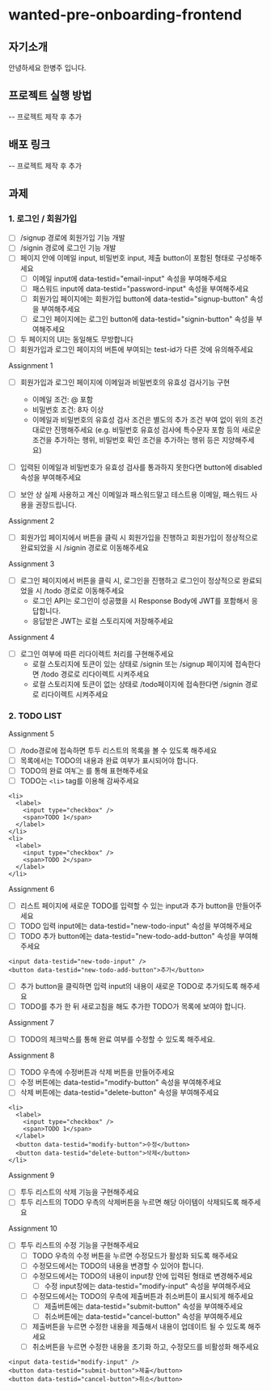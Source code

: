 # wanted-pre-onboarding-frontend

## 자기소개
안녕하세요 한병주 입니다.

## 프로젝트 실행 방법
-- 프로젝트 제작 후 추가

## 배포 링크
-- 프로젝트 제작 후 추가

## 과제
### 1. 로그인 / 회원가입
- [ ] /signup 경로에 회원가입 기능 개발
- [ ] /signin 경로에 로그인 기능 개발
- [ ] 페이지 안에 이메일 input, 비밀번호 input, 제출 button이 포함된 형태로 구성해주세요
    - [ ] 이메일 input에 data-testid="email-input" 속성을 부여해주세요
    - [ ] 패스워드 input에 data-testid="password-input" 속성을 부여해주세요
    - [ ] 회원가입 페이지에는 회원가입 button에 data-testid="signup-button" 속성을 부여해주세요
    - [ ] 로그인 페이지에는 로그인 button에 data-testid="signin-button" 속성을 부여해주세요
- [ ] 두 페이지의 UI는 동일해도 무방합니다
- [ ] 회원가입과 로그인 페이지의 버튼에 부여되는 test-id가 다른 것에 유의해주세요

Assignment 1
- [ ] 회원가입과 로그인 페이지에 이메일과 비밀번호의 유효성 검사기능 구현

    - 이메일 조건: @ 포함  
    - 비밀번호 조건: 8자 이상
    - 이메일과 비밀번호의 유효성 검사 조건은 별도의 추가 조건 부여 없이 위의 조건대로만 진행해주세요 (e.g. 비밀번호 유효성 검사에 특수문자 포함 등의 새로운 조건을 추가하는 행위, 비밀번호 확인 조건을 추가하는 행위 등은 지양해주세요)

- [ ] 입력된 이메일과 비밀번호가 유효성 검사를 통과하지 못한다면 button에 disabled 속성을 부여해주세요

- [ ] 보안 상 실제 사용하고 계신 이메일과 패스워드말고 테스트용 이메일, 패스워드 사용을 권장드립니다.

Assignment 2
- [ ] 회원가입 페이지에서 버튼을 클릭 시 회원가입을 진행하고 회원가입이 정상적으로 완료되었을 시 /signin 경로로 이동해주세요

Assignment 3
- [ ] 로그인 페이지에서 버튼을 클릭 시, 로그인을 진행하고 로그인이 정상적으로 완료되었을 시 /todo 경로로 이동해주세요
    - 로그인 API는 로그인이 성공했을 시 Response Body에 JWT를 포함해서 응답합니다.
    - 응답받은 JWT는 로컬 스토리지에 저장해주세요

Assignment 4
- [ ] 로그인 여부에 따른 리다이렉트 처리를 구현해주세요
    - 로컬 스토리지에 토큰이 있는 상태로 /signin 또는 /signup 페이지에 접속한다면 /todo 경로로 리다이렉트 시켜주세요
    - 로컬 스토리지에 토큰이 없는 상태로 /todo페이지에 접속한다면 /signin 경로로 리다이렉트 시켜주세요


### 2. TODO LIST
Assignment 5
- [ ] /todo경로에 접속하면 투두 리스트의 목록을 볼 수 있도록 해주세요
- [ ] 목록에서는 TODO의 내용과 완료 여부가 표시되어야 합니다.
- [ ] TODO의 완료 여부는 <input type="checkbox" />를 통해 표현해주세요
- [ ] TODO는 `<li>` tag를 이용해 감싸주세요

```
<li>
  <label>
    <input type="checkbox" />
    <span>TODO 1</span>
  </label>
</li>
<li>
  <label>
    <input type="checkbox" />
    <span>TODO 2</span>
  </label>
</li>
```

Assignment 6
- [ ] 리스트 페이지에 새로운 TODO를 입력할 수 있는 input과 추가 button을 만들어주세요
- [ ] TODO 입력 input에는 data-testid="new-todo-input" 속성을 부여해주세요
- [ ] TODO 추가 button에는 data-testid="new-todo-add-button" 속성을 부여해주세요
```
<input data-testid="new-todo-input" />
<button data-testid="new-todo-add-button">추가</button>
```
- [ ] 추가 button을 클릭하면 입력 input의 내용이 새로운 TODO로 추가되도록 해주세요
- [ ] TODO를 추가 한 뒤 새로고침을 해도 추가한 TODO가 목록에 보여야 합니다.

Assignment 7
- [ ] TODO의 체크박스를 통해 완료 여부를 수정할 수 있도록 해주세요.

Assignment 8
- [ ] TODO 우측에 수정버튼과 삭제 버튼을 만들어주세요
- [ ] 수정 버튼에는 data-testid="modify-button" 속성을 부여해주세요
- [ ] 삭제 버튼에는 data-testid="delete-button" 속성을 부여해주세요

```
<li>
  <label>
    <input type="checkbox" />
    <span>TODO 1</span>
  </label>
  <button data-testid="modify-button">수정</button>
  <button data-testid="delete-button">삭제</button>
</li>
```

Assignment 9
- [ ] 투두 리스트의 삭제 기능을 구현해주세요
- [ ] 투두 리스트의 TODO 우측의 삭제버튼을 누르면 해당 아이템이 삭제되도록 해주세요

Assignment 10
- [ ] 투두 리스트의 수정 기능을 구현해주세요
    - [ ] TODO 우측의 수정 버튼을 누르면 수정모드가 활성화 되도록 해주세요
    - [ ] 수정모드에서는 TODO의 내용을 변경할 수 있어야 합니다.
    - [ ] 수정모드에서는 TODO의 내용이 input창 안에 입력된 형태로 변경해주세요
        - [ ] 수정 input창에는 data-testid="modify-input" 속성을 부여해주세요
    - [ ] 수정모드에서는 TODO의 우측에 제출버튼과 취소버튼이 표시되게 해주세요
        - [ ] 제출버튼에는 data-testid="submit-button" 속성을 부여해주세요
        - [ ] 취소버튼에는 data-testid="cancel-button" 속성을 부여해주세요
    - [ ] 제출버튼을 누르면 수정한 내용을 제출해서 내용이 업데이트 될 수 있도록 해주세요
    - [ ] 취소버튼을 누르면 수정한 내용을 초기화 하고, 수정모드를 비활성화 해주세요

```
<input data-testid="modify-input" />
<button data-testid="submit-button">제출</button>
<button data-testid="cancel-button">취소</button>
```